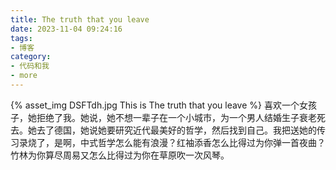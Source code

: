 ```yaml
---
title: The truth that you leave
date: 2023-11-04 09:24:16
tags:
- 博客
category:
- 代码和我
- more
---
```

{% asset_img DSFTdh.jpg This is The truth that you leave %}
喜欢一个女孩子，她拒绝了我。她说，她不想一辈子在一个小城市，为一个男人结婚生子衰老死去。她去了德国，她说她要研究近代最美好的哲学，然后找到自己。我把送她的传习录烧了，是啊，中式哲学怎么能有浪漫？红袖添香怎么比得过为你弹一首夜曲？竹林为你算尽周易又怎么比得过为你在草原吹一次风琴。